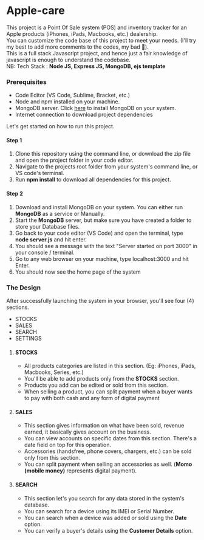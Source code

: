 # Apple-care

This project is a Point Of Sale system (POS) and inventory tracker for an Apple products (iPhones, iPads, Macbooks, etc.) dealership.<br>
You can customize the code base of this project to meet your needs. (I'll try my best to add more comments to the codes, my bad 🥲). <br>
This is a full stack Javascript project, and hence just a fair knowledge of javascript is enough to understand the codebase.<br>
NB: Tech Stack : <b>Node JS, Express JS, MongoDB, ejs template</b>

<h3>Prerequisites</h3>
<ul>
<li>Code Editor (VS Code, Sublime, Bracket, etc.)</li>
<li>Node and npm installed on your machine.</li>
<li>MongoDB server. Click <a href="https://www.mongodb.com/docs/manual/administration/install-community/">here</a> to install MongoDB on your system.</li>
<li>Internet connection to download project dependencies</li>
</ul>

Let's get started on how to run this project.
<h4>Step 1</h4>
<ol>
<li>Clone this repository using the command line, or download the zip file and open the project folder in your code editor.</li>
<li>Navigate to the projects root folder from your system's command line, or VS code's terminal.</li>
<li>Run <b>npm install</b> to download all dependencies for this project.</li>
</ol>
<h4>Step 2</h4>
<ol>
<li>Download and install MongoDB on your system. You can either run <b>MongoDB</b> as a service or Manually.</li>
<li>Start the <b>MongoDB</b> server, but make sure you have created a folder to store your Database files.</li>
<li>Go back to your code editor (VS Code) and open the terminal, type <b>node server.js</b> and hit enter.</li>
<li>You should see a message with the text "Server started on port 3000" in your console / terminal.</li>
<li>Go to any web browser on your machine, type localhost:3000 and hit Enter.</li>
 <li>You should now see the home page of the system</li>
</ol>


<div>
  <h3><b>The Design</b></h3>
  After successfully launching the system in your browser, you'll see four (4) sections.
  <ul>
    <li>STOCKS</li>
    <li>SALES</li> 
    <li>SEARCH</li> 
    <li>SETTINGS</li>
  </ul>
  
  <ol>
    <li><h4><b>STOCKS</b></h4>
      <ul>
        <li>All products categories are listed in this section. (Eg: iPhones, iPads, Macbooks, Series, etc.)</li>
        <li>You'll be able to add products only from the <b>STOCKS</b> section.</li>
        <li>Products you add can be edited or sold from this section.</b></li>
        <li>When selling a product, you can split payment when a buyer wants to pay with both cash and any form of digital payment</li>
      </ul>
    </li>
    
   <li><h4><b>SALES</b></h4>
    <ul>
      <li>This section gives information on what have been sold, revenue earned, it basically gives account on the business.</li>
      <li>You can view accounts on specific dates from this section. There's a date field on top for this operation.</li>
      <li>Accessories (handsfree, phone covers, chargers, etc.) can be sold only from this section.</li>
      <li>You can split payment when selling an accessories as well. (<b>Momo (mobile money)</b> represents digital payment)</b>.</li>
    </ul>
  </li>
  
  <li><h4>SEARCH</h4>
    <ul>
      <li>This section let's you search for any data stored in the system's database.</li>
      <li>You can search for a device using its IMEI or Serial Number.</li>
      <li>You can search when a device was added or sold using the <b>Date</b> option.</li>
      <li>You can verify a buyer's details using the <b>Customer Details</b> option.</li>
    </ul>
  </li>
  </ol>
</div>
